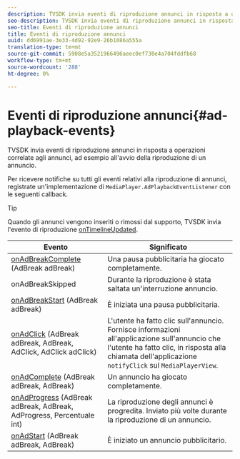 ```yaml
---
description: TVSDK invia eventi di riproduzione annunci in risposta a operazioni correlate agli annunci, ad esempio all'avvio della riproduzione di un annuncio.
seo-description: TVSDK invia eventi di riproduzione annunci in risposta a operazioni correlate agli annunci, ad esempio all'avvio della riproduzione di un annuncio.
seo-title: Eventi di riproduzione annunci
title: Eventi di riproduzione annunci
uuid: dd6991ae-3e33-4d92-92e9-26b1086a555a
translation-type: tm+mt
source-git-commit: 5908e5a3521966496aeec0ef730e4a704fddfb68
workflow-type: tm+mt
source-wordcount: '288'
ht-degree: 0%

---
```



# Eventi di riproduzione annunci{#ad-playback-events}

TVSDK invia eventi di riproduzione annunci in risposta a operazioni correlate agli annunci, ad esempio all&#39;avvio della riproduzione di un annuncio.

Per ricevere notifiche su tutti gli eventi relativi alla riproduzione di annunci, registrate un&#39;implementazione di `MediaPlayer.AdPlaybackEventListener` con le seguenti callback.

>[!TIP]
>
>Quando gli annunci vengono inseriti o rimossi dal supporto, TVSDK invia l&#39;evento di riproduzione [onTimelineUpdated](https://help.adobe.com/en_US/primetime/api/psdk/javadoc_1.4/com/adobe/mediacore/MediaPlayer.PlaybackEventListener.html#onTimelineUpdated()).

| Evento | Significato |
|---|---|
| [onAdBreakComplete](https://help.adobe.com/en_US/primetime/api/psdk/javadoc_1.4/com/adobe/mediacore/MediaPlayer.AdPlaybackEventListener.html#onAdBreakComplete(com.adobe.mediacore.timeline.advertising.AdBreak)) (AdBreak adBreak) | Una pausa pubblicitaria ha giocato completamente. |
| onAdBreakSkipped | Durante la riproduzione è stata saltata un&#39;interruzione annuncio. |
| [onAdBreakStart](https://help.adobe.com/en_US/primetime/api/psdk/javadoc_1.4/com/adobe/mediacore/MediaPlayer.AdPlaybackEventListener.html#onAdBreakStart(com.adobe.mediacore.timeline.advertising.AdBreak)) (AdBreak adBreak) | È iniziata una pausa pubblicitaria. |
| [onAdClick](https://help.adobe.com/en_US/primetime/api/psdk/javadoc_1.4/com/adobe/mediacore/MediaPlayer.AdPlaybackEventListener.html#onAdClick(com.adobe.mediacore.timeline.advertising.AdBreak,%20com.adobe.mediacore.timeline.advertising.Ad,%20com.adobe.mediacore.timeline.advertising.AdClick)) (AdBreak adBreak, AdBreak, AdClick, AdClick adClick) | L&#39;utente ha fatto clic sull&#39;annuncio. Fornisce informazioni all&#39;applicazione sull&#39;annuncio che l&#39;utente ha fatto clic, in risposta alla chiamata dell&#39;applicazione `notifyClick` sul `MediaPlayerView`. |
| [onAdComplete](https://help.adobe.com/en_US/primetime/api/psdk/javadoc_1.4/com/adobe/mediacore/MediaPlayer.AdPlaybackEventListener.html#onAdComplete(com.adobe.mediacore.timeline.advertising.AdBreak)) (AdBreak adBreak, AdBreak) | Un annuncio ha giocato completamente. |
| [onAdProgress](https://help.adobe.com/en_US/primetime/api/psdk/javadoc_1.4/com/adobe/mediacore/MediaPlayer.AdPlaybackEventListener.html#onAdProgress(com.adobe.mediacore.timeline.advertising.AdBreak,com.adobe.mediacore.timeline.advertising.Ad,%20int)) (AdBreak adBreak, AdBreak, AdProgress, Percentuale int) | La riproduzione degli annunci è progredita. Inviato più volte durante la riproduzione di un annuncio. |
| [onAdStart](https://help.adobe.com/en_US/primetime/api/psdk/javadoc_1.4/com/adobe/mediacore/MediaPlayer.AdPlaybackEventListener.html#onAdStart(com.adobe.mediacore.timeline.advertising.AdBreak,%20com.adobe.mediacore.timeline.advertising.Ad)) (AdBreak adBreak, AdBreak) | È iniziato un annuncio pubblicitario. |
